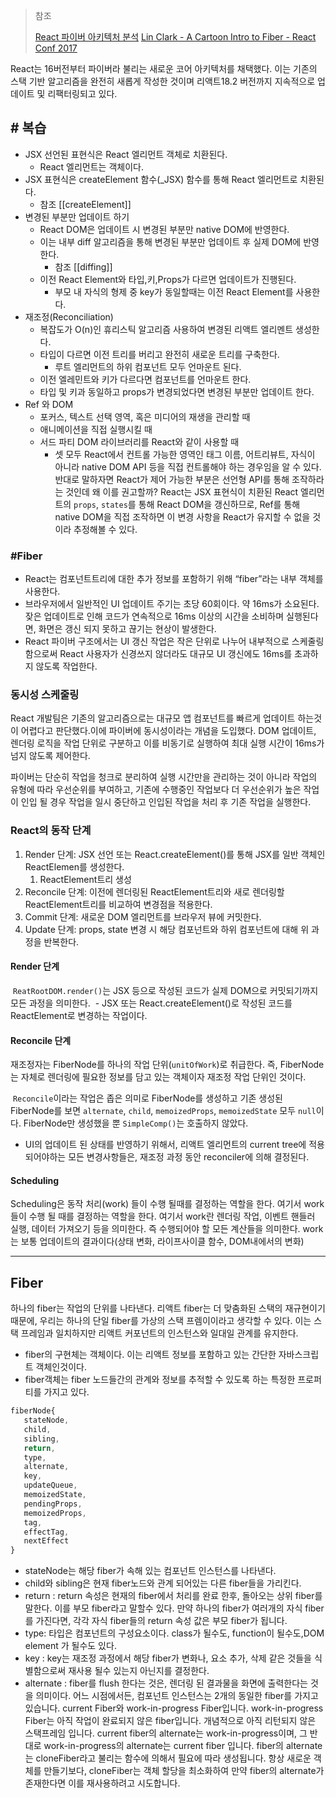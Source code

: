 > 참조
> 
> [React 파이버 아키텍처 분석](https://d2.naver.com/helloworld/2690975)
> [Lin Clark - A Cartoon Intro to Fiber - React Conf 2017](https://www.youtube.com/watch?v=ZCuYPiUIONs&t=1334s)


React는 16버전부터 파이버라 불리는 새로운 코어 아키텍처를 채택했다. 이는 기존의 스택 기반 알고리즘을 완전히 새롭게 작성한 것이며 리액트18.2 버전까지 지속적으로 업데이트 및 리팩터링되고 있다.

## # 복습

- JSX 선언된 표현식은 React 엘리먼트 객체로 치환된다.
	- React 엘리먼트는 객체이다.
- JSX 표현식은 createElement 함수(_JSX) 함수를 통해 React 엘리먼트로 치환된다.
	- 참조 [[createElement]]
- 변경된 부분만 업데이트 하기
	- React DOM은 업데이트 시 변경된 부분만 native DOM에 반영한다.
	- 이는 내부 diff 알고리즘을 통해 변경된 부분만 업데이트 후 실제 DOM에 반영한다.
		- 참조 [[diffing]]
	- 이전 React Element와 타입,키,Props가 다르면 업데이트가 진행된다.
		- 부모 내 자식의 형제 중 key가 동일할때는 이전 React Element를 사용한다.
- 재조정(Reconciliation)
	- 복잡도가 O(n)인 휴리스틱 알고리즘 사용하여 변경된 리액트 엘리멘트 생성한다.
	- 타입이 다르면 이전 트리를 버리고 완전히 새로운 트리를 구축한다.
		- 루트 엘리먼트의 하위 컴포넌트 모두 언마운트 된다.
	- 이전 엘레민트와 키가 다르다면 컴포넌트를 언마운트 한다.
	- 타입 및 키과 동일하고 props가 변경되었다면 변경된 부분만 업데이트 한다.
- Ref 와 DOM
	- 포커스, 텍스트 선택 영역, 혹은 미디어의 재생을 관리할 때
	- 애니메이션을 직접 실행시킬 때
	- 서드 파티 DOM 라이브러리를 React와 같이 사용할 때
		- 셋 모두 React에서 컨트롤 가능한 영역인 태그 이름, 어트리뷰트, 자식이 아니라 native DOM API 등을 직접 컨트롤해야 하는 경우임을 알 수 있다. 반대로 말하자면 React가 제어 가능한 부분은 선언형 API를 통해 조작하라는 것인데 왜 이를 권고할까? React는 JSX 표현식이 치환된 React 엘리먼트의 `props`, `states`를 통해 React DOM을 갱신하므로, Ref를 통해 native DOM을 직접 조작하면 이 변경 사항을 React가 유지할 수 없을 것이라 추정해볼 수 있다.

### #Fiber

- React는 컴포넌트트리에 대한 추가 정보를 포함하기 위해 “fiber”라는 내부 객체를 사용한다.
- 브라우저에서 일반적인 UI 업데이트 주기는 초당 60회이다. 약 16ms가 소요된다. 잦은 업데이트로 인해 코드가 연속적으로 16ms 이상의 시간을 소비하며 실행된다면, 화면은 갱신 되지 못하고 끊기는 현상이 발생한다.
- React 파이버 구조에서는 UI 갱신 작업은 작은 단위로 나누어 내부적으로 스케줄링 함으로써 React 사용자가 신경쓰지 않더라도 대규모 UI 갱신에도 16ms를 초과하지 않도록 작업한다.

### 동시성 스케줄링

React 개발팀은 기존의 알고리즘으로는 대규모 앱 컴포넌트를 빠르게 업데이트 하는것이 어렵다고 판단했다.이에 파이버에 동시성이라는 개념을 도입했다. DOM 업데이트, 렌더링 로직을 작업 단위로 구분하고 이를 비동기로 실행하여 최대 실행 시간이 16ms가 넘지 않도록 제어한다.

파이버는 단순히 작업을 청크로 분리하여 실행 시간만을 관리하는 것이 아니라 작업의 유형에 따라 우선순위를 부여하고, 기존에 수행중인 작업보다 더 우선순위가 높은 작업이 인입 될 경우 작업을 일시 중단하고 인입된 작업을 처리 후 기존 작업을 실행한다.

### React의 동작 단계

1. Render 단계: JSX 선언 또는 React.createElement()를 통해 JSX를 일반 객체인 ReactElemen를 생성한다.
	1. ReactElement트리 생성
2. Reconcile 단계: 이전에 렌더링된 ReactElement트리와 새로 렌더링할 ReactElement트리를 비교하여 변경점을 적용한다.
3. Commit 단계: 새로운 DOM 엘리먼트를 브라우저 뷰에 커밋한다.
4. Update 단계: props, state 변경 시 해당 컴포넌트와 하위 컴포넌트에 대해 위 과정을 반복한다.

#### Render 단계

 `ReatRootDOM.render()`는 JSX 등으로 작성된 코드가 실제 DOM으로 커밋되기까지 모든 과정을 의미한다.
 - JSX 또는 React.createElement()로 작성된 코드를 ReactElement로 변경하는 작업이다.

#### Reconcile 단계

재조정자는 FiberNode를 하나의 작업 단위(`unitOfWork`)로 취급한다. 즉, FiberNode는 자체로 렌더링에 필요한 정보를 담고 있는 객체이자 재조정 작업 단위인 것이다.

 `Reconcile`이라는 작업은 좁은 의미로 FiberNode를 생성하고 기존 생성된 FiberNode를 보면 `alternate`, `child`, `memoizedProps`, `memoizedState` 모두 `null`이다. FiberNode만 생성했을 뿐 `SimpleComp()`는 호출하지 않았다.

- UI의 업데이트 된 상태를 반영하기 위해서, 리액트 엘리먼트의 current tree에 적용되어야하는 모든 변경사항들은, 재조정 과정 동안 reconciler에 의해 결정된다.

#### Scheduling

Scheduling은 동작 처리(work) 들이 수행 될때를 결정하는 역할을 한다. 여기서 work들이 수행 될 때를 결정하는 역할을 한다. 여기서 work란 렌더링 작업, 이벤트 핸들러 실행, 데이터 가져오기 등을 의미한다. 즉 수행되어야 할 모든 계산들을 의미한다. work는 보통 업데이트의 결과이다(상태 변화, 라이프사이클 함수, DOM내에서의 변화)

---
## Fiber

하나의 fiber는 작업의 단위를 나타낸다. 리액트 fiber는 더 맞춤화된 스택의 재규현이기 때문에, 우리는 하나의 단일 fiber를 가상의 스택 프렘이이라고 생각할 수 있다. 이는 스택 프레임과 일치하지만 리액트 커포넌트의 인스턴스와 일대일 관계를 유지한다.

- fiber의 구현체는 객체이다. 이는 리액트 정보를 포함하고 있는 간단한 자바스크립트 객체인것이다.
- fiber객체는 fiber 노드들간의 관계와 정보를 추적할 수 있도록 하는 특정한 프로퍼티를 가지고 있다.

```javascript
fiberNode{  
   stateNode,
   child,
   sibling,
   return,
   type,
   alternate,
   key,
   updateQueue,
   memoizedState,
   pendingProps,
   memoizedProps,
   tag,
   effectTag,
   nextEffect
}
```

- stateNode는 해당 fiber가 속해 있는 컴포넌트 인스턴스를 나타낸다.
- child와 sibling은 현재 fiber노드와 관계 되어있는 다른 fiber들을 가리킨다.
- return : return 속성은 현재의 fiber에서 처리를 완료 한후, 돌아오는 상위 fiber를 말한다. 이를 부모 fiber라고 말할수 있다. 만약 하나의 fiber가 여러개의 자식 fiber를 가진다면, 각각 자식 fiber들의 return 속성 값은 부모 fiber가 됩니다.  
-  type: 타입은 컴포넌트의 구성요소이다. class가 될수도, function이 될수도,DOM element 가 될수도 있다.
- key : key는 재조정 과정에서 해당 fiber가 변화나, 요소 추가, 삭제 같은 것들을 식별함으로써 재사용 될수 있는지 아닌지를 결정한다.
- alternate : fiber를 flush 한다는 것은, 렌더링 된 결과물을 화면에 출력한다는 것을 의미이다.  어느 시점에서든, 컴포넌트 인스턴스는 2개의 동일한 fiber를 가지고 있습니다. current Fiber와 work-in-progress Fiber입니다. work-in-progress Fiber는 아직 작업이 완료되지 않은 fiber입니다. 개념적으로 아직 리턴되지 않은 스택프레임 입니다.  current fiber의 alternate는 work-in-progress이며, 그 반대로 work-in-progress의 alternate는 current fiber 입니다.  fiber의 alternate는 cloneFiber라고 불리는 함수에 의해서 필요에 따라 생성됩니다.  항상 새로운 객체를 만들기보다, cloneFiber는 객체 할당을 최소화하여 만약 fiber의 alternate가 존재한다면 이를 재사용하려고 시도합니다.
